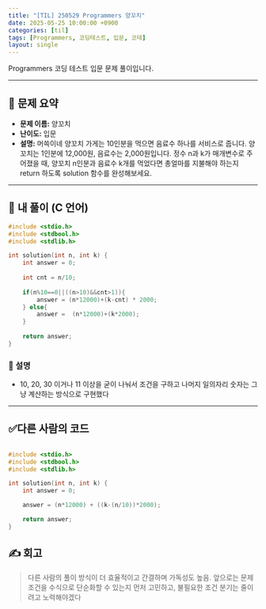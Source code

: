 ```yaml
---
title: "[TIL] 250529 Programmers 양꼬치"
date: 2025-05-25 10:00:00 +0900
categories: [til]
tags: [Programmers, 코딩테스트, 입문, 코테]
layout: single
---
```


Programmers 코딩 테스트 입문 문제 풀이입니다.

---

## 📌 문제 요약

- **문제 이름:** 양꼬치  
- **난이도:** 입문  
- **설명:**
머쓱이네 양꼬치 가게는 10인분을 먹으면 음료수 하나를 서비스로 줍니다. 양꼬치는 1인분에 12,000원, 음료수는 2,000원입니다. 정수 n과 k가 매개변수로 주어졌을 때, 양꼬치 n인분과 음료수 k개를 먹었다면 총얼마를 지불해야 하는지 return 하도록 solution 함수를 완성해보세요.

---

## 🧠 내 풀이 (C 언어)

```c
#include <stdio.h>
#include <stdbool.h>
#include <stdlib.h>

int solution(int n, int k) {
    int answer = 0;
    
    int cnt = n/10;
    
    if(n%10==0||((n>10)&&cnt>1)){
        answer = (n*12000)+(k-cnt) * 2000;
    } else{
        answer =  (n*12000)+(k*2000);
    }
       
    return answer;
}
```

### 🔎 설명
- 10, 20, 30 이거나 11 이상을 굳이 나눠서 조건을 구하고 나머지 일의자리 숫자는 그냥 계산하는 방식으로 구현했다

---

## ✅다른 사람의 코드

```c

#include <stdio.h>
#include <stdbool.h>
#include <stdlib.h>

int solution(int n, int k) {
    int answer = 0;

    answer = (n*12000) + ((k-(n/10))*2000);

    return answer;
}
```


## ✍️ 회고

> 다른 사람의 풀이 방식이 더 효율적이고 간결하며 가독성도 높음.
앞으로는 문제 조건을 수식으로 단순화할 수 있는지 먼저 고민하고, 불필요한 조건 분기는 줄이려고 노력해야겠다
